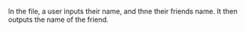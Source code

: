 In the file, a user inputs their name, and thne their friends name. It then outputs the name of the friend. 
